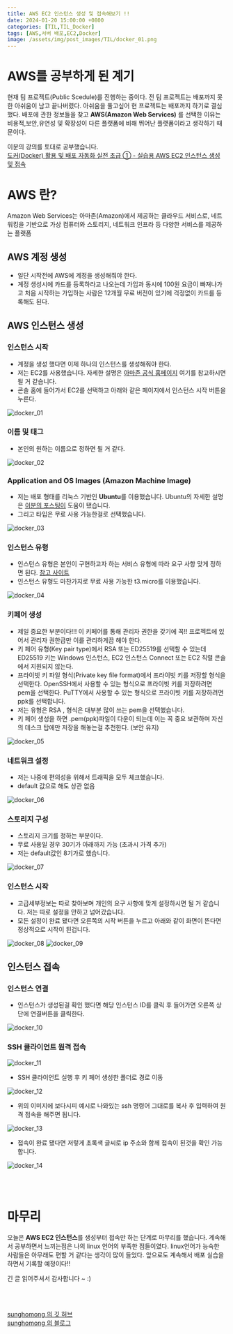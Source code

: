 ```yaml
---
title: AWS EC2 인스턴스 생성 및 접속해보기 !!
date: 2024-01-20 15:00:00 +0800
categories: [TIL,TIL_Docker]
tags: [AWS,서버 배포,EC2,Docker]
image: /assets/img/post_images/TIL/docker_01.png
---
```


# AWS를 공부하게 된 계기

현재 팀 프로젝트(Public Scedule)를 진행하는 중이다. 
전 팀 프로젝트는 배포까지 못한 아쉬움이 남고 끝나버렸다.
아쉬움을 풀고싶어 현 프로젝트는 배포까지 하기로 결심했다.
배포에 관한 정보들을 찾고 **AWS(Amazon Web Services)** 를 선택한 이유는 비용적,보안,유연성 및 확장성이 다른 플랫폼에 비해 뛰어난 플랫폼이라고 생각하기 때문이다.

이분의 강의를 토대로 공부했습니다.<br>
[도커(Docker) 활용 및 배포 자동화 실전 초급 ① - 실습용 AWS EC2 인스턴스 생성 및 접속](https://www.youtube.com/watch?v=HbKCxBFT2wk&list=PLRx0vPvlEmdChjc6N3JnLaX-Gihh5pHcx&index=1)


# AWS 란?

Amazon Web Services는 아마존(Amazon)에서 제공하는 클라우드 서비스로, 네트워킹을 기반으로 가상 컴퓨터와 스토리지, 네트워크 인프라 등 다양한 서비스를 제공하는 플랫폼

## AWS 계정 생성

- 일단 시작전에 AWS에 계정을 생성해줘야 한다.
- 계정 생성시에 카드를 등록하라고 나오는데 가입과 동시에 100원 요금이 빠져나가고 처음 시작하는 가입하는 사람은 12개월 무료 버전이 있기에 걱정없이 카드를 등록해도 된다.


## AWS 인스턴스 생성

### 인스턴스 시작

- 계정을 생성 했다면 이제 하나의 인스턴스를 생성해줘야 한다.
- 저는 EC2를 사용했습니다. 자세한 설명은 [아마존 공식 홈페이지](https://docs.aws.amazon.com/ko_kr/AWSEC2/latest/UserGuide/concepts.html) 여기를 참고하시면 될 거 같습니다.
- 콘솔 홈에 들어가서 EC2를 선택하고 아래와 같은 페이지에서 인스턴스 시작 버튼을 누른다.

<img src="/assets/img/post_images/TIL/docker_01.png" alt="docker_01">

### 이름 및 태그

- 본인의 원하는 이름으로 정하면 될 거 같다.

<img src="/assets/img/post_images/TIL/docker_02.png" alt="docker_02">

### Application and OS Images (Amazon Machine Image)

- 저는 배포 형태를 리눅스 기반인 **Ubuntu**를 이용했습니다. Ubuntu의 자세한 설명은 [이분의 포스팅이](https://story.pxd.co.kr/732) 도움이 됐습니다.
- 그리고 타입은 무료 사용 가능한걸로 선택했습니다.

<img src="/assets/img/post_images/TIL/docker_03.png" alt="docker_03">

### 인스턴스 유형

- 인스턴스 유형은 본인이 구현하고자 하는 서비스 유형에 따라 요구 사항 맞게 정하면 된다. [참고 사이트](https://aws.amazon.com/ko/ec2/?gclid=Cj0KCQiA-62tBhDSARIsAO7twbaNj2Y7IU8qin-pC6etGxLVZGdbStPwkhXQq5rzm4bPhL9sW-tT_64aAomsEALw_wcB&trk=bc3c5de1-7376-43c7-ad4f-f0f3f8248023&sc_channel=ps&ef_id=Cj0KCQiA-62tBhDSARIsAO7twbaNj2Y7IU8qin-pC6etGxLVZGdbStPwkhXQq5rzm4bPhL9sW-tT_64aAomsEALw_wcB:G:s&s_kwcid=AL!4422!3!588924203175!e!!g!!aws%20%EC%9D%B8%EC%8A%A4%ED%84%B4%EC%8A%A4%20%EC%9C%A0%ED%98%95!16390049454!133992835419)
- 인스턴스 유형도 마찬가지로 무료 사용 가능한 t3.micro를 이용했습니다.

<img src="/assets/img/post_images/TIL/docker_04.png" alt="docker_04">

### 키페어 생성

- 제일 중요한 부분이다!!! 이 키페어를 통해 관리자 권한을 갖기에 꼭!! 프로젝트에 있어서 관리자 권한급만 이를 관리하게끔 해야 한다.
- 키 페어 유형(Key pair type)에서 RSA 또는 ED25519를 선택할 수 있는데 ED25519 키는 Windows 인스턴스, EC2 인스턴스 Connect 또는 EC2 직렬 콘솔에서 지원되지 않는다.
- 프라이빗 키 파일 형식(Private key file format)에서 프라이빗 키를 저장할 형식을 선택한다. OpenSSH에서 사용할 수 있는 형식으로 프라이빗 키를 저장하려면 pem을 선택한다. PuTTY에서 사용할 수 있는 형식으로 프라이빗 키를 저장하려면 ppk를 선택합니다.
- 저는 유형은 RSA , 형식은 대부분 많이 쓰는 pem을 선택했습니다.
- 키 페어 생성을 하면 .pem(ppk)파일이 다운이 되는데 이는 꼭 중요 보관하며 자신의 데스크 탑에만 저장을 해놓는걸 추천한다. (보안 유지)

<img src="/assets/img/post_images/TIL/docker_05.png" alt="docker_05">

### 네트워크 설정

- 저는 나중에 편의성을 위해서 트래픽을 모두 체크했습니다.
- default 값으로 해도 상관 없음

<img src="/assets/img/post_images/TIL/docker_06.png" alt="docker_06">

### 스토리지 구성

- 스토리지 크기를 정하는 부분이다.
- 무료 사용일 경우 30기가 아래까지 가능 (초과시 가격 추가)
- 저는 default값인 8기가로 했습니다.

<img src="/assets/img/post_images/TIL/docker_07.png" alt="docker_07">

### 인스턴스 시작

- 고급세부정보는 따로 찾아보며 개인의 요구 사항에 맞게 설정하시면 될 거 같습니다. 저는 따로 설정을 안하고 넘어갔습니다.
- 모든 설정이 완료 됐다면 오른쪽의 시작 버튼을 누르고 아래와 같이 화면이 뜬다면 정상적으로 시작이 된겁니다.

<img src="/assets/img/post_images/TIL/docker_08.png" alt="docker_08">

<img src="/assets/img/post_images/TIL/docker_09.png" alt="docker_09">

## 인스턴스 접속

### 인스턴스 연결

- 인스턴스가 생성된걸 확인 했다면 해당 인스턴스 ID를 클릭 후 들어가면 오른쪽 상단에 연결버튼을 클릭한다.

<img src="/assets/img/post_images/TIL/docker_10.png" alt="docker_10">

### SSH 클라이언트 원격 접속

<img src="/assets/img/post_images/TIL/docker_11.png" alt="docker_11">

- SSH 클라이언트 실행 후 키 페어 생성한 폴더로 경로 이동

<img src="/assets/img/post_images/TIL/docker_12.png" alt="docker_12">

- 위의 이미지에 보다시피 예시로 나와있는 ssh 명령어 그대로를 복사 후 입력하여 원격 접속을 해주면 됩니다.

<img src="/assets/img/post_images/TIL/docker_13.png" alt="docker_13">

- 접속이 완료 됐다면 저렇게 초록색 글씨로 ip 주소와 함께 접속이 된것을 확인 가능합니다.

<img src="/assets/img/post_images/TIL/docker_14.png" alt="docker_14">

<br><br>

# 마무리

오늘은 **AWS EC2 인스턴스**를 생성부터 접속만 하는 단계로 마무리를 했습니다. 계속해서 공부하면서 느끼는점은 나의 linux 언어의 부족한 점들이였다. linux언어가 능숙한 사람들은 아무래도 편할 거 같다는 생각이 많이 들었다. 앞으로도 계속해서 배포 실습을 하면서 기록할 예정이다!!


긴 글 읽어주셔서 감사합니다 ~ :)

<br><br>

[sunghomong 의 깃 허브](https://github.com/sunghomong) <br>
[sunghomong 의 블로그](https://sunghomong.github.io/)
